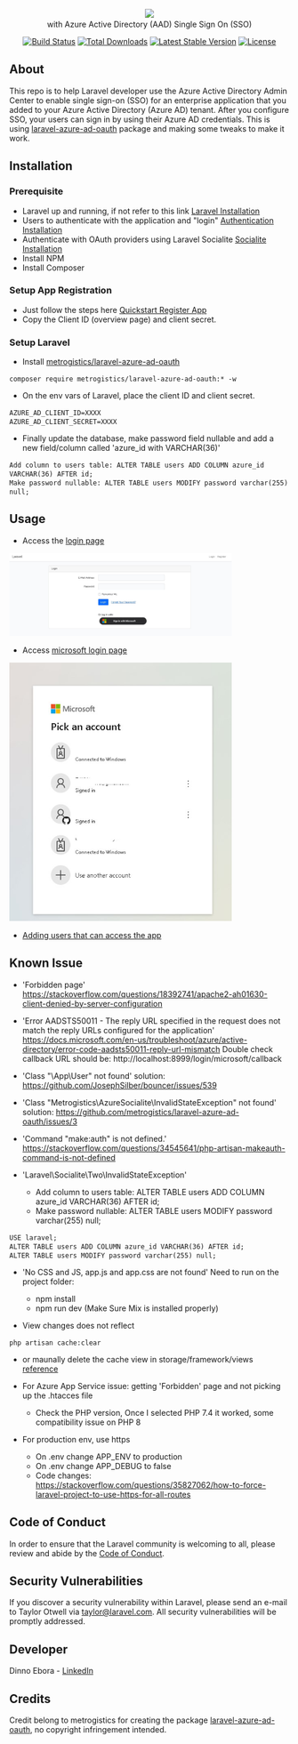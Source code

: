 <p align="center"><img src="https://raw.githubusercontent.com/laravel/art/master/logo-lockup/5%20SVG/2%20CMYK/1%20Full%20Color/laravel-logolockup-cmyk-red.svg" width="400"> <br> with Azure Active Directory (AAD) Single Sign On (SSO)</p>

<p align="center">
<a href="https://travis-ci.org/laravel/framework"><img src="https://travis-ci.org/laravel/framework.svg" alt="Build Status"></a>
<a href="https://packagist.org/packages/laravel/framework"><img src="https://img.shields.io/packagist/dt/laravel/framework" alt="Total Downloads"></a>
<a href="https://packagist.org/packages/laravel/framework"><img src="https://img.shields.io/packagist/v/laravel/framework" alt="Latest Stable Version"></a>
<a href="https://packagist.org/packages/laravel/framework"><img src="https://img.shields.io/packagist/l/laravel/framework" alt="License"></a>
</p>

## About

This repo is to help Laravel developer use the Azure Active Directory Admin Center to enable single sign-on (SSO) for an enterprise application that you added to your Azure Active Directory (Azure AD) tenant. After you configure SSO, your users can sign in by using their Azure AD credentials. This is using [laravel-azure-ad-oauth](https://github.com/metrogistics/laravel-azure-ad-oauth) package and making some tweaks to make it work.

## Installation

### Prerequisite
- Laravel up and running, if not refer to this link [Laravel Installation](https://laravel.com/docs/8.x/installation)
- Users to authenticate with the application and "login" [Authentication Installation](https://laravel.com/docs/8.x/authentication)
- Authenticate with OAuth providers using Laravel Socialite [Socialite Installation](https://laravel.com/docs/8.x/socialite)
- Install NPM
- Install Composer

### Setup App Registration
- Just follow the steps here [Quickstart Register App](https://docs.microsoft.com/en-us/azure/active-directory/develop/quickstart-register-app)
- Copy the Client ID (overview page) and client secret.

### Setup Laravel
- Install [metrogistics/laravel-azure-ad-oauth](https://github.com/metrogistics/laravel-azure-ad-oauth)        
```
composer require metrogistics/laravel-azure-ad-oauth:* -w
```        

- On the env vars of Laravel, place the client ID and client secret.
```    
AZURE_AD_CLIENT_ID=XXXX
AZURE_AD_CLIENT_SECRET=XXXX
```

- Finally update the database, make password field nullable and add a new field/column called 'azure_id with VARCHAR(36)'    
```
Add column to users table: ALTER TABLE users ADD COLUMN azure_id VARCHAR(36) AFTER id;
Make password nullable: ALTER TABLE users MODIFY password varchar(255) null;
```

## Usage
- Access the [login page](http://yourdomain.com/login)
<img src="https://raw.githubusercontent.com/mtp-repository/mtp-laravel-with-aad-sso/main/public/images/login.jpg" width="400">

- Access [microsoft login page](http://yourdomain.com/login/microsoft)
<img src="https://raw.githubusercontent.com/mtp-repository/mtp-laravel-with-aad-sso/main/public/images/mslogin.jpg" width="400">

- [Adding users that can access the app](https://docs.microsoft.com/en-us/azure/active-directory/manage-apps/add-application-portal-assign-users)


## Known Issue
- 'Forbidden page'
https://stackoverflow.com/questions/18392741/apache2-ah01630-client-denied-by-server-configuration

- 'Error AADSTS50011 - The reply URL specified in the request does not match the reply URLs configured for the application'
https://docs.microsoft.com/en-us/troubleshoot/azure/active-directory/error-code-aadsts50011-reply-url-mismatch
Double check callback URL should be: http://localhost:8999/login/microsoft/callback

- 'Class "\App\User" not found'
solution: https://github.com/JosephSilber/bouncer/issues/539

- 'Class "Metrogistics\AzureSocialite\InvalidStateException" not found'
solution: https://github.com/metrogistics/laravel-azure-ad-oauth/issues/3

- 'Command "make:auth" is not defined.'
https://stackoverflow.com/questions/34545641/php-artisan-makeauth-command-is-not-defined

- 'Laravel\Socialite\Two\InvalidStateException'
    - Add column to users table: ALTER TABLE users ADD COLUMN azure_id VARCHAR(36) AFTER id;
    - Make password nullable: ALTER TABLE users MODIFY password varchar(255) null;
```
USE laravel;
ALTER TABLE users ADD COLUMN azure_id VARCHAR(36) AFTER id;
ALTER TABLE users MODIFY password varchar(255) null;
```

- 'No CSS and JS, app.js and app.css are not found'
Need to run on the project folder:
    - npm install
    - npm run dev (Make Sure Mix is installed properly)

- View changes does not reflect
```
php artisan cache:clear
```
- or maunally delete the cache view in storage/framework/views [reference](https://stackoverflow.com/questions/37503627/blade-view-not-reflecting-changes)

- For Azure App Service issue: getting 'Forbidden' page and not picking up the .htacces file
    - Check the PHP version, Once I selected PHP 7.4 it worked, some compatibility issue on PHP 8

- For production env, use https
    - On .env change APP_ENV to production
    - On .env change APP_DEBUG to false
    - Code changes: https://stackoverflow.com/questions/35827062/how-to-force-laravel-project-to-use-https-for-all-routes

## Code of Conduct

In order to ensure that the Laravel community is welcoming to all, please review and abide by the [Code of Conduct](https://laravel.com/docs/contributions#code-of-conduct).

## Security Vulnerabilities

If you discover a security vulnerability within Laravel, please send an e-mail to Taylor Otwell via [taylor@laravel.com](mailto:taylor@laravel.com). All security vulnerabilities will be promptly addressed.

## Developer

Dinno Ebora - [LinkedIn](https://www.linkedin.com/in/cenonebora/)

## Credits

Credit belong to metrogistics for creating the package [laravel-azure-ad-oauth](https://github.com/metrogistics/laravel-azure-ad-oauth), no copyright infringement intended.



